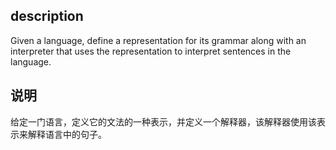 ## description
Given a language, define a representation for its grammar along with an interpreter that uses the representation to interpret sentences in the language.

## 说明
给定一门语言，定义它的文法的一种表示，并定义一个解释器，该解释器使用该表示来解释语言中的句子。
